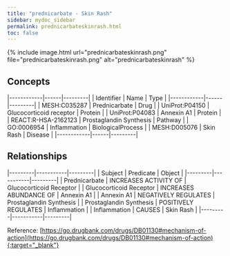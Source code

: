 ```yaml
---
title: "prednicarbate - Skin Rash"
sidebar: mydoc_sidebar
permalink: prednicarbateskinrash.html
toc: false 
---
```


{% include image.html url="prednicarbateskinrash.png" file="prednicarbateskinrash.png" alt="prednicarbateskinrash" %}

## Concepts

|------------|------|---------|
| Identifier | Name | Type    |
|------------|------|---------|
| MESH:C035287 | Prednicarbate | Drug |
| UniProt:P04150 | Glucocorticoid receptor | Protein |
| UniProt:P04083 | Annexin A1 | Protein |
| REACT:R-HSA-2162123 | Prostaglandin Synthesis | Pathway |
| GO:0006954 | Inflammation | BiologicalProcess |
| MESH:D005076 | Skin Rash | Disease |
|------------|------|---------|

## Relationships

|---------|-----------|---------|
| Subject | Predicate | Object  |
|---------|-----------|---------|
| Prednicarbate | INCREASES ACTIVITY OF | Glucocorticoid Receptor |
| Glucocorticoid Receptor | INCREASES ABUNDANCE OF | Annexin A1 |
| Annexin A1 | NEGATIVELY REGULATES | Prostaglandin Synthesis |
| Prostaglandin Synthesis | POSITIVELY REGULATES | Inflammation |
| Inflammation | CAUSES | Skin Rash |
|---------|-----------|---------|

Reference: [https://go.drugbank.com/drugs/DB01130#mechanism-of-action](https://go.drugbank.com/drugs/DB01130#mechanism-of-action){:target="_blank"}